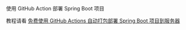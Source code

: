 使用 GitHub Action 部署 Spring Boot 项目

教程请看 [免费使用 GitHub Actions 自动打包部署 Spring Boot 项目到服务器](https://blog.imzjw.cn/posts/d347d656/)
